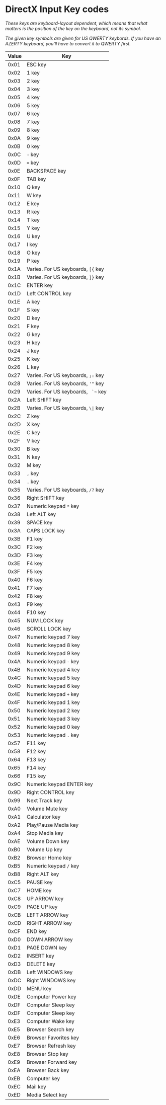 # DirectX Input Key codes

*These keys are keyboard-layout dependent, which means that what matters is the position of the key on the keyboard, not its symbol.*

*The given key symbols are given for US QWERTY keybords. If you have an AZERTY keyboard, you'll have to convert it to QWERTY first.*

| Value | Key |
| --- | --- |
| 0x01 | ESC key |
| 0x02 | 1 key |
| 0x03 | 2 key |
| 0x04 | 3 key |
| 0x05 | 4 key |
| 0x06 | 5 key |
| 0x07 | 6 key |
| 0x08 | 7 key |
| 0x09 | 8 key |
| 0x0A | 9 key |
| 0x0B | 0 key |
| 0x0C | `-` key |
| 0x0D | `=` key |
| 0x0E | BACKSPACE key |
| 0x0F | TAB key |
| 0x10 | Q key |
| 0x11 | W key |
| 0x12 | E key |
| 0x13 | R key |
| 0x14 | T key |
| 0x15 | Y key |
| 0x16 | U key |
| 0x17 | I key |
| 0x18 | O key |
| 0x19 | P key |
| 0x1A | Varies. For US keyboards, `[{` key |
| 0x1B | Varies. For US keyboards, `]}` key |
| 0x1C | ENTER key |
| 0x1D | Left CONTROL key |
| 0x1E | A key |
| 0x1F | S key |
| 0x20 | D key |
| 0x21 | F key |
| 0x22 | G key |
| 0x23 | H key |
| 0x24 | J key |
| 0x25 | K key |
| 0x26 | L key |
| 0x27 | Varies. For US keyboards, `;:` key |
| 0x28 | Varies. For US keyboards, `'"` key |
| 0x29 | Varies. For US keyboards, `` `~`` key |
| 0x2A | Left SHIFT key |
| 0x2B | Varies. For US keyboards, `\\|` key |
| 0x2C | Z key |
| 0x2D | X key |
| 0x2E | C key |
| 0x2F | V key |
| 0x30 | B key |
| 0x31 | N key |
| 0x32 | M key |
| 0x33 | `,` key |
| 0x34 | `.` key |
| 0x35 | Varies. For US keyboards, `/?` key |
| 0x36 | Right SHIFT key |
| 0x37 | Numeric keypad `*` key |
| 0x38 | Left ALT key |
| 0x39 | SPACE key |
| 0x3A | CAPS LOCK key |
| 0x3B | F1 key |
| 0x3C | F2 key |
| 0x3D | F3 key |
| 0x3E | F4 key |
| 0x3F | F5 key |
| 0x40 | F6 key |
| 0x41 | F7 key |
| 0x42 | F8 key |
| 0x43 | F9 key |
| 0x44 | F10 key |
| 0x45 | NUM LOCK key |
| 0x46 | SCROLL LOCK key |
| 0x47 | Numeric keypad 7 key |
| 0x48 | Numeric keypad 8 key |
| 0x49 | Numeric keypad 9 key |
| 0x4A | Numeric keypad `-` key |
| 0x4B | Numeric keypad 4 key |
| 0x4C | Numeric keypad 5 key |
| 0x4D | Numeric keypad 6 key |
| 0x4E | Numeric keypad `+` key |
| 0x4F | Numeric keypad 1 key |
| 0x50 | Numeric keypad 2 key |
| 0x51 | Numeric keypad 3 key |
| 0x52 | Numeric keypad 0 key |
| 0x53 | Numeric keypad `.` key |
| 0x57 | F11 key |
| 0x58 | F12 key |
| 0x64 | F13 key |
| 0x65 | F14 key |
| 0x66 | F15 key |
| 0x9C | Numeric keypad ENTER key |
| 0x9D | Right CONTROL key |
| 0x99 | Next Track key |
| 0xA0 | Volume Mute key |
| 0xA1 | Calculator key |
| 0xA2 | Play/Pause Media key |
| 0xA4 | Stop Media key |
| 0xAE | Volume Down key |
| 0xB0 | Volume Up key |
| 0xB2 | Browser Home key |
| 0xB5 | Numeric keypad `/` key |
| 0xB8 | Right ALT key |
| 0xC5 | PAUSE key |
| 0xC7 | HOME key |
| 0xC8 | UP ARROW key |
| 0xC9 | PAGE UP key |
| 0xCB | LEFT ARROW key |
| 0xCD | RIGHT ARROW key |
| 0xCF | END key |
| 0xD0 | DOWN ARROW key |
| 0xD1 | PAGE DOWN key |
| 0xD2 | INSERT key |
| 0xD3 | DELETE key |
| 0xDB | Left WINDOWS key |
| 0xDC | Right WINDOWS key |
| 0xDD | MENU key |
| 0xDE | Computer Power key |
| 0xDF | Computer Sleep key |
| 0xDF | Computer Sleep key |
| 0xE3 | Computer Wake key |
| 0xE5 | Browser Search key |
| 0xE6 | Browser Favorites key |
| 0xE7 | Browser Refresh key |
| 0xE8 | Browser Stop key |
| 0xE9 | Browser Forward key |
| 0xEA | Browser Back key |
| 0xEB | Computer key |
| 0xEC | Mail key |
| 0xED | Media Select key |

